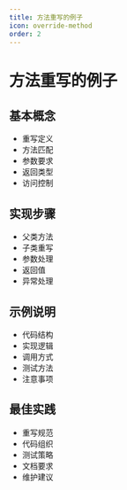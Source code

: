 ```yaml
---
title: 方法重写的例子
icon: override-method
order: 2
---
```


# 方法重写的例子

## 基本概念
- 重写定义
- 方法匹配
- 参数要求
- 返回类型
- 访问控制

## 实现步骤
- 父类方法
- 子类重写
- 参数处理
- 返回值
- 异常处理

## 示例说明
- 代码结构
- 实现逻辑
- 调用方式
- 测试方法
- 注意事项

## 最佳实践
- 重写规范
- 代码组织
- 测试策略
- 文档要求
- 维护建议
